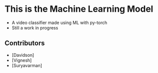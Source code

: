 # This is the Machine Learning Model
- A video classifier made using ML with py-torch
- Still a work in progress


## Contributors
- [Davidson] 
- [Vignesh]
- [Suryavarman]